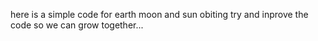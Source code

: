 here  is a simple code for earth moon and sun obiting 
try and inprove the code so we can grow together...
